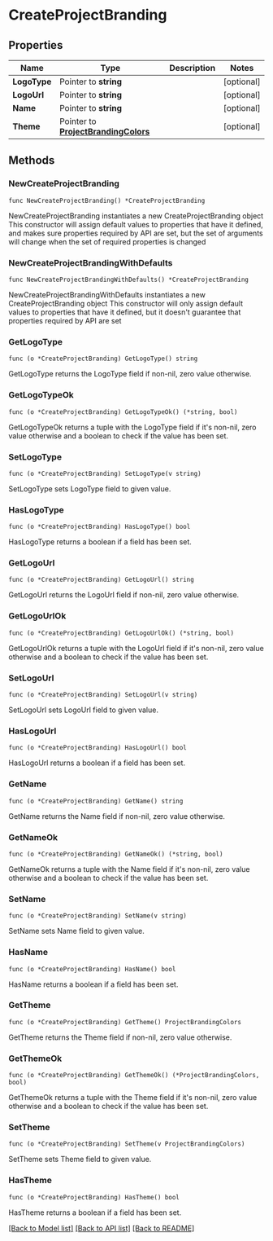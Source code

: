 # CreateProjectBranding

## Properties

Name | Type | Description | Notes
------------ | ------------- | ------------- | -------------
**LogoType** | Pointer to **string** |  | [optional] 
**LogoUrl** | Pointer to **string** |  | [optional] 
**Name** | Pointer to **string** |  | [optional] 
**Theme** | Pointer to [**ProjectBrandingColors**](ProjectBrandingColors.md) |  | [optional] 

## Methods

### NewCreateProjectBranding

`func NewCreateProjectBranding() *CreateProjectBranding`

NewCreateProjectBranding instantiates a new CreateProjectBranding object
This constructor will assign default values to properties that have it defined,
and makes sure properties required by API are set, but the set of arguments
will change when the set of required properties is changed

### NewCreateProjectBrandingWithDefaults

`func NewCreateProjectBrandingWithDefaults() *CreateProjectBranding`

NewCreateProjectBrandingWithDefaults instantiates a new CreateProjectBranding object
This constructor will only assign default values to properties that have it defined,
but it doesn't guarantee that properties required by API are set

### GetLogoType

`func (o *CreateProjectBranding) GetLogoType() string`

GetLogoType returns the LogoType field if non-nil, zero value otherwise.

### GetLogoTypeOk

`func (o *CreateProjectBranding) GetLogoTypeOk() (*string, bool)`

GetLogoTypeOk returns a tuple with the LogoType field if it's non-nil, zero value otherwise
and a boolean to check if the value has been set.

### SetLogoType

`func (o *CreateProjectBranding) SetLogoType(v string)`

SetLogoType sets LogoType field to given value.

### HasLogoType

`func (o *CreateProjectBranding) HasLogoType() bool`

HasLogoType returns a boolean if a field has been set.

### GetLogoUrl

`func (o *CreateProjectBranding) GetLogoUrl() string`

GetLogoUrl returns the LogoUrl field if non-nil, zero value otherwise.

### GetLogoUrlOk

`func (o *CreateProjectBranding) GetLogoUrlOk() (*string, bool)`

GetLogoUrlOk returns a tuple with the LogoUrl field if it's non-nil, zero value otherwise
and a boolean to check if the value has been set.

### SetLogoUrl

`func (o *CreateProjectBranding) SetLogoUrl(v string)`

SetLogoUrl sets LogoUrl field to given value.

### HasLogoUrl

`func (o *CreateProjectBranding) HasLogoUrl() bool`

HasLogoUrl returns a boolean if a field has been set.

### GetName

`func (o *CreateProjectBranding) GetName() string`

GetName returns the Name field if non-nil, zero value otherwise.

### GetNameOk

`func (o *CreateProjectBranding) GetNameOk() (*string, bool)`

GetNameOk returns a tuple with the Name field if it's non-nil, zero value otherwise
and a boolean to check if the value has been set.

### SetName

`func (o *CreateProjectBranding) SetName(v string)`

SetName sets Name field to given value.

### HasName

`func (o *CreateProjectBranding) HasName() bool`

HasName returns a boolean if a field has been set.

### GetTheme

`func (o *CreateProjectBranding) GetTheme() ProjectBrandingColors`

GetTheme returns the Theme field if non-nil, zero value otherwise.

### GetThemeOk

`func (o *CreateProjectBranding) GetThemeOk() (*ProjectBrandingColors, bool)`

GetThemeOk returns a tuple with the Theme field if it's non-nil, zero value otherwise
and a boolean to check if the value has been set.

### SetTheme

`func (o *CreateProjectBranding) SetTheme(v ProjectBrandingColors)`

SetTheme sets Theme field to given value.

### HasTheme

`func (o *CreateProjectBranding) HasTheme() bool`

HasTheme returns a boolean if a field has been set.


[[Back to Model list]](../README.md#documentation-for-models) [[Back to API list]](../README.md#documentation-for-api-endpoints) [[Back to README]](../README.md)


